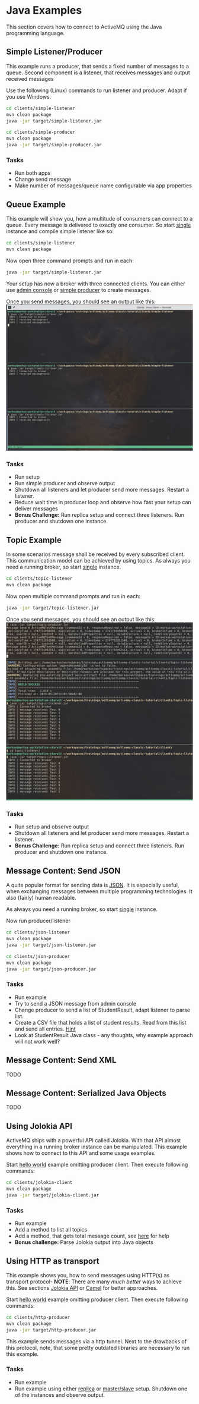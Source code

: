 # Java Examples
This section covers how to connect to ActiveMQ using the Java programming language.

## Simple Listener/Producer
This example runs a producer, that sends a fixed number of messages to a queue. Second component is a listener, that receives messages and output received messages

Use the following (Linux) commands to run listener and producer. Adapt if you use Windows.
```bash
cd clients/simple-listener
mvn clean package
java -jar target/simple-listener.jar
```

```bash
cd clients/simple-producer
mvn clean package
java -jar target/simple-producer.jar
```

### Tasks
* Run both apps
* Change send message
* Make number of messages/queue name configurable via app properties

## Queue Example
This example will show you, how a multitude of consumers can connect to a queue. Every message is delivered to exactly one consumer. So start [single](activemq-examples.md#simple-broker---explore-admin-console) instance and compile simple listener like so:

```bash
cd clients/simple-listener
mvn clean package
```

Now open three command prompts and run in each:
```bash
java -jar target/simple-listener.jar
```

Your setup has now a broker with three connected clients. You can either use [admin console](activemq-intro.md#admin-console) or [simple producer](#simple-listenerproducer) to create messages.

Once you send messages, you should see an output like this:
![consumer output](img/queue-consumers.png)

### Tasks
* Run setup
* Run simple producer and observe output
* Shutdown all listeners and let producer send more messages. Restart a listener.
* Reduce wait time in producer loop and observe how fast your setup can deliver messages
* __Bonus Challenge:__ Run replica setup and connect three listeners. Run producer and shutdown one instance.

## Topic Example
In some scenarios message shall be received by every subscribed client. This communication model can be achieved by using topics. As always you need a running broker, so start [single](activemq-examples.md#simple-broker---explore-admin-console) instance.

```bash
cd clients/topic-listener
mvn clean package
```

Now open multiple command prompts and run in each:
```bash
java -jar target/topic-listener.jar
```
Once you send messages, you should see an output like this:
![topic output](img/topic-consumers.png)

### Tasks
* Run setup and observe output
* Shutdown all listeners and let producer send more messages. Restart a listener.
* __Bonus Challenge:__ Run replica setup and connect three listeners. Run producer and shutdown one instance.

## Message Content: Send JSON
A quite popular format for sending data is [JSON](https://en.wikipedia.org/wiki/JSON). It is especially useful, when exchanging messages between multiple programming technologies. It also (fairly) human readable. 

As always you need a running broker, so start [single](activemq-examples.md#simple-broker---explore-admin-console) instance.

Now run producer/listener

```bash
cd clients/json-listener
mvn clean package
java -jar target/json-listener.jar
```

```bash
cd clients/json-producer
mvn clean package
java -jar target/json-producer.jar
```

### Tasks
* Run example
* Try to send a JSON message from admin console
* Change producer to send a list of StudentResult, adapt listener to parse list.
* Create a CSV file that holds a list of student results. Read from this list and send all entries. [Hint](https://github.com/starwit-trainings/java-basics/blob/main/03-library/commons/src/main/java/de/starwit/CSVExamples.java)
* Look at StudentResult Java class - any thoughts, why example approach will not work well?

## Message Content: Send XML
TODO

## Message Content: Serialized Java Objects
TODO

## Using Jolokia API
ActiveMQ ships with a powerful API called Jolokia. With that API almost everything in a running broker instance can be manipulated. This example shows how to connect to this API and some usage examples.

Start [hello world](#hello-world) example omitting producer client. Then execute following commands:
```bash
cd clients/jolokia-client
mvn clean package
java -jar target/jolokia-client.jar
```

### Tasks
* Run example
* Add a method to list all topics
* Add a method, that gets total message count, see [here](activemq-intro.md#jolokia-api) for help
* __Bonus challenge:__ Parse Jolokia output into Java objects

## Using HTTP as transport
This example shows you, how to send messages using HTTP(s) as transport protocol- __NOTE__: There are many _much better_ ways to achieve this. See sections [Jolokia API](#using-jolokia-api) or [Camel](#camel-examples) for better approaches.

Start [hello world](#hello-world) example omitting producer client. Then execute following commands:
```bash
cd clients/http-producer
mvn clean package
java -jar target/http-producer.jar
```

This example sends messages via a http tunnel. Next to the drawbacks of this protocol, note, that some pretty outdated libraries are necessary to run this example.

### Tasks
* Run example
* Run example using either [replica](activemq-examples.md#replica-setup) or [master/slave](activemq-examples.md#masterslave-setup) setup. Shutdown one of the instances and observe output.